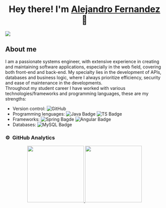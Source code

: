 <div align="center">
<h1 align="center">Hey there! I'm <a href="">Alejandro Fernandez</a> 👋</h1>
</div>
<img src="https://i.imgur.com/NMT0uVN.png">

## About me
I am a passionate systems engineer, with extensive experience in creating and maintaining software applications, especially in the web field, covering both front-end and back-end. My specialty lies in the development of APIs, databases and business logic, where I always prioritize efficiency, security and ease of maintenance in the developments.<br>
Throughout my student career I have worked with various technologies/frameworks and programming languages, these are my strengths:
- Version control: ![GitHub](https://img.shields.io/badge/github-%23121011.svg?style=for-the-badge&logo=github&logoColor=white)
- Programming lenguages: ![Java Badge](https://img.shields.io/badge/Java-ED8B00?style=for-the-badge&logo=openjdk&logoColor=white)  ![TS Badge](https://img.shields.io/badge/TypeScript-007ACC?style=for-the-badge&logo=typescript&logoColor=white)
- Frameworks: ![Spring Bagde](https://img.shields.io/badge/Spring-6DB33F?style=for-the-badge&logo=spring&logoColor=white) ![Angular Badge](https://img.shields.io/badge/Angular-DD0031?style=for-the-badge&logo=angular&logoColor=white)
- Databases: ![MySQL Badge](https://img.shields.io/badge/MySQL-014ba0?style=for-the-badge&logo=mysql&logoColor=white)


### ⚙️ &nbsp;GitHub Analytics
<p align="center">
  <a href="https://github.com/AlejFernandezV">
    <img height="180em" src="https://github-readme-stats-eight-theta.vercel.app/api?username=AlejFernandezV&show_icons=true&theme=react&include_all_commits=true&count_private=true"/>
    <img height="180em" src="https://github-readme-stats-eight-theta.vercel.app/api/top-langs/?username=AlejFernandezV&layout=compact&langs_count=8&theme=react"/>
  </a>
</p>
